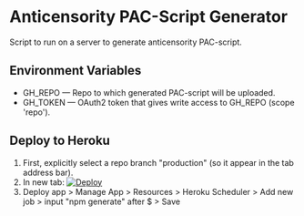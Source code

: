 # Anticensority PAC-Script Generator

Script to run on a server to generate anticensority PAC-script.

## Environment Variables

* GH_REPO — Repo to which generated PAC-script will be uploaded.
* GH_TOKEN — OAuth2 token that gives write access to GH_REPO (scope 'repo').

## Deploy to Heroku

1. First, explicitly select a repo branch "production" (so it appear in the tab address bar).
2. In new tab: [![Deploy](https://www.herokucdn.com/deploy/button.svg)](https://heroku.com/deploy)
3. Deploy app > Manage App > Resources > Heroku Scheduler > Add new job > input "npm generate" after $ > Save

